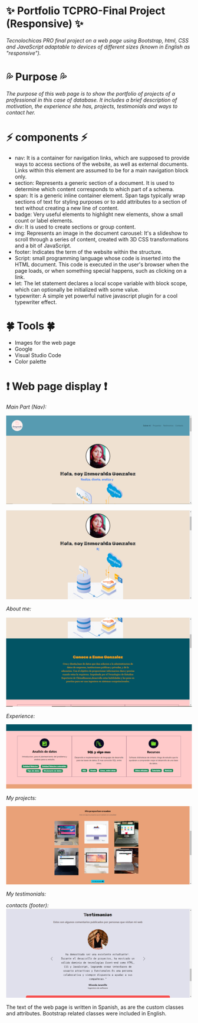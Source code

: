 # ✨ Portfolio TCPRO-Final Project (Responsive) ✨ 
*Tecnolochicas PRO final project on a web page using Bootstrap, html, CSS and JavaScript adaptable to devices of different sizes (known in English as "responsive").*

# 💦 Purpose 💦
*The purpose of this web page is to show the portfolio of projects of a professional in this case of database. It includes a brief description of motivation, the experience she has, projects, testimonials and ways to contact her.*

# ⚡ components ⚡
* nav: It is a container for navigation links, which are supposed to provide ways to access sections of the website, as well as external documents. Links within this element are assumed to be for a main navigation block only.
* section: Represents a generic section of a document. It is used to determine which content corresponds to which part of a schema.
* span: It is a generic inline container element. Span tags typically wrap sections of text for styling purposes or to add attributes to a section of text without creating a new line of content.
* badge: Very useful elements to highlight new elements, show a small count or label elements.
* div: It is used to create sections or group content.
* img: Represents an image in the document
carousel: It's a slideshow to scroll through a series of content, created with 3D CSS transformations and a bit of JavaScript.
* footer: Indicates the term of the website within the structure.
* Script: small programming language whose code is inserted into the HTML document. This code is executed in the user's browser when the page loads, or when something special happens, such as clicking on a link.
* let: The let statement declares a local scope variable with block scope, which can optionally be initialized with some value.
* typewriter: A simple yet powerful native javascript plugin for a cool typewriter effect.

# 🍀 Tools 🍀
* Images for the web page
* Google
* Visual Studio Code
* Color palette

# ❗ Web page display ❗
*Main Part (Nav):*

![Main Part](https://github.com/EsmeGonzalez1758/PortafolioTCPRO-Proyecto_Final/blob/3ff174fb113c0d388d3a999a31a7a353e473f066/imagenes/Captura1.PNG)

![Main Part](https://github.com/EsmeGonzalez1758/PortafolioTCPRO-Proyecto_Final/blob/3ff174fb113c0d388d3a999a31a7a353e473f066/imagenes/captura2.PNG)

*About me:*

![About me](https://github.com/EsmeGonzalez1758/PortafolioTCPRO-Proyecto_Final/blob/3ff174fb113c0d388d3a999a31a7a353e473f066/imagenes/captura3.PNG)

*Experience:*

![Experience](https://github.com/EsmeGonzalez1758/PortafolioTCPRO-Proyecto_Final/blob/3ff174fb113c0d388d3a999a31a7a353e473f066/imagenes/captura4.PNG)

*My projects:*

![My projects](https://github.com/EsmeGonzalez1758/PortafolioTCPRO-Proyecto_Final/blob/3ff174fb113c0d388d3a999a31a7a353e473f066/imagenes/captura5.PNG)

*My testimonials:*


*contacts (footer):*
![contacts](https://github.com/EsmeGonzalez1758/PortafolioTCPRO-Proyecto_Final/blob/3ff174fb113c0d388d3a999a31a7a353e473f066/imagenes/captura6.PNG)

The text of the web page is written in Spanish, as are the custom classes and attributes. Bootstrap related classes were included in English.

